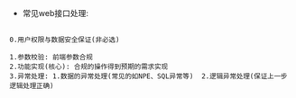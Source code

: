 - 常见web接口处理:

```text

0.用户权限与数据安全保证(非必选)

1.参数校验: 前端参数合规
2.功能实现(核心): 合规的操作得到预期的需求实现
3.异常处理: 1.数据的异常处理(常见的如NPE、SQL异常等)  2.逻辑异常处理(保证上一步逻辑处理正确)

```

        
